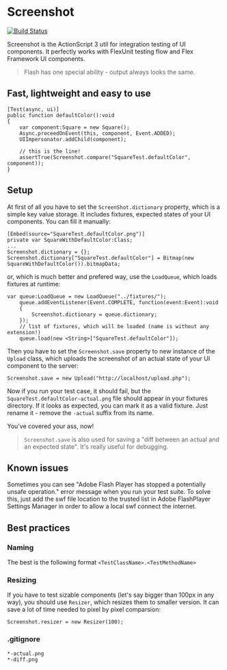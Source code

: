 Screenshot
==========

[![Build Status](https://travis-ci.org/johnikx/Screenshot.svg?branch=master)](https://travis-ci.org/johnikx/Screenshot)

Screenshot is the ActionScript 3 util for integration testing of UI components. It perfectly works with FlexUnit testing flow and Flex Framework UI components.

> Flash has one special ability - output always looks the same.

Fast, lightweight and easy to use
---------------------------------

```as3
[Test(async, ui)]
public function defaultColor():void
{
	var component:Square = new Square();
	Async.proceedOnEvent(this, component, Event.ADDED);
    UIImpersonator.addChild(component);
	
	// this is the line!
	assertTrue(Screenshot.compare("SquareTest.defaultColor", component));
}
```

Setup
-----

At first of all you have to set the `ScreenShot.dictionary` property, which is a simple key value storage. It includes fixtures, expected states of your UI components. You can fill it manually:

```as3
[Embed(source="SquareTest.defaultColor.png")]
private var SquareWithDefaultColor:Class;
...
Screenshot.dictionary = {};
Screenshot.dictionary["SquareTest.defaultColor"] = Bitmap(new SquareWithDefaultColor()).bitmapData;
```

or, which is much better and prefered way, use the `LoadQueue`, which loads fixtures at runtime:

```as3
var queue:LoadQueue = new LoadQueue("../fixtures/");
	queue.addEventListener(Event.COMPLETE, function(event:Event):void
	{
		Screenshot.dictionary = queue.dictionary;
	});
	// list of fixtures, which will be loaded (name is without any extension!)
	queue.load(new <String>["SquareTest.defaultColor"]);
```

Then you have to set the `Screenshot.save` property to new instance of the `Upload` class, which uploads the screenshot of an actual state of your UI component to the server:

```as3
Screenshot.save = new Upload("http://localhost/upload.php");
```

Now if you run your test case, it should fail, but the `SquareTest.defaultColor-actual.png` file should appear in your fixtures directory. If it looks as expected, you can mark it as a valid fixture. Just rename it - remove the `-actual` suffix from its name.

You've covered your ass, now!

> `Screenshot.save` is also used for saving a "diff between an actual and an expected state". It's really useful for debugging.

Known issues
------------

Sometimes you can see "Adobe Flash Player has stopped a potentially unsafe operation." error message when you run your test suite. To solve this, just add the swf file location to the trusted list in Adobe FlashPlayer Settings Manager in order to allow a local swf connect the internet.

Best practices
--------------

### Naming

The best is the following format `<TestClassName>.<TestMethodName>`

### Resizing

If you have to test sizable components (let's say bigger than 100px in any way), you should use `Resizer`, which resizes them to smaller version. It can save a lot of time needed to pixel by pixel comparsion:

```as3
Screenshot.resizer = new Resizer(100);
```

### .gitignore

```
*-actual.png
*-diff.png
```

